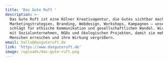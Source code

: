 ```yaml
---
title: 'Das Gute Ruft '
description: >-
  Das Gute Ruft ist eine Kölner Kreativagentur, die Gutes sichtbar macht.
  Marketingstrategien, Branding, Webdesign, Workshops, Kampagnen – unser Herz
  schlägt für ethische Kommunikation und gesellschaftlichen Wandel. Wir arbeiten
  mit Sozialunternehmen, NGOs und ökologischen Projekten, damit sie mehr
  Menschen erreichen und ihre Wirkung vergrößern. 
email: hallo@dasguteruft.de
link: 'https://www.dasguteruft.de'
image: /uploads/das-gute-ruft.png
---
```



